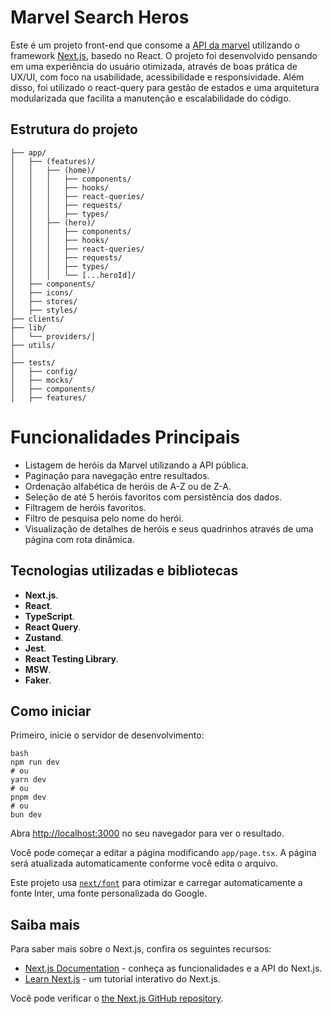 # Marvel Search Heros
Este é um projeto front-end que consome a [API da marvel]([https://nextjs.org/](https://developer.marvel.com/)) utilizando o framework [Next.js](https://nextjs.org/), basedo no React. O projeto foi desenvolvido pensando em uma experiência do usuário otimizada, através de boas prática de UX/UI, com foco na usabilidade, acessibilidade e responsividade. Além disso, foi utilizado o react-query para gestão de estados e uma arquitetura modularizada que facilita a manutenção e escalabilidade do código.

## Estrutura do projeto

```
├── app/
│   ├── (features)/
│   │   ├── (home)/
│   │   │   ├── components/
│   │   │   ├── hooks/ 
│   │   │   ├── react-queries/ 
│   │   │   ├── requests/
│   │   │   ├── types/ 
│   │   ├── (hero)/
│   │   │   ├── components/
│   │   │   ├── hooks/ 
│   │   │   ├── react-queries/ 
│   │   │   ├── requests/
│   │   │   ├── types/ 
│   │   │   └── [...heroId]/ 
│   ├── components/
│   ├── icons/ 
│   ├── stores/
│   ├── styles/
├── clients/ 
├── lib/
│   └── providers/│    
├── utils/
│   
├── tests/
│   ├── config/ 
│   ├── mocks/
│   ├── components/ 
│   ├── features/ 
```

# Funcionalidades Principais
- Listagem de heróis da Marvel utilizando a API pública.
- Paginação para navegação entre resultados.
- Ordenação alfabética de heróis de A-Z ou de Z-A.
- Seleção de até 5 heróis favoritos com persistência dos dados.
- Filtragem de heróis favoritos.
- Filtro de pesquisa pelo nome do herói.
- Visualização de detalhes de heróis e seus quadrinhos através de uma página com rota dinâmica.

## Tecnologias utilizadas e bibliotecas
- **Next.js**.
- **React**.
- **TypeScript**.
- **React Query**.
- **Zustand**.
- **Jest**.
- **React Testing Library**.
- **MSW**.
- **Faker**.

## Como iniciar

Primeiro, inicie o servidor de desenvolvimento:
```
bash
npm run dev
# ou
yarn dev
# ou
pnpm dev
# ou
bun dev
```
Abra [http://localhost:3000](http://localhost:3000) no seu navegador para ver o resultado.

Você pode começar a editar a página modificando `app/page.tsx`. A página será atualizada automaticamente conforme você edita o arquivo.

Este projeto usa [`next/font`](https://nextjs.org/docs/basic-features/font-optimization) para otimizar e carregar automaticamente a fonte Inter, uma fonte personalizada do Google.

## Saiba mais

Para saber mais sobre o Next.js, confira os seguintes recursos:

- [Next.js Documentation](https://nextjs.org/docs) - conheça as funcionalidades e a API do Next.js.
- [Learn Next.js](https://nextjs.org/learn) -  um tutorial interativo do Next.js.

Você pode verificar o [the Next.js GitHub repository](https://github.com/vercel/next.js/).

